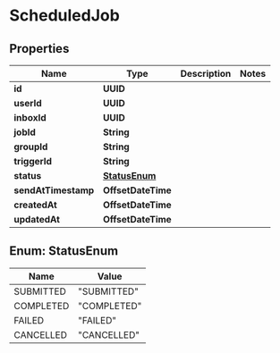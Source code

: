 

# ScheduledJob


## Properties

| Name | Type | Description | Notes |
|------------ | ------------- | ------------- | -------------|
|**id** | **UUID** |  |  |
|**userId** | **UUID** |  |  |
|**inboxId** | **UUID** |  |  |
|**jobId** | **String** |  |  |
|**groupId** | **String** |  |  |
|**triggerId** | **String** |  |  |
|**status** | [**StatusEnum**](#StatusEnum) |  |  |
|**sendAtTimestamp** | **OffsetDateTime** |  |  |
|**createdAt** | **OffsetDateTime** |  |  |
|**updatedAt** | **OffsetDateTime** |  |  |



## Enum: StatusEnum

| Name | Value |
|---- | -----|
| SUBMITTED | &quot;SUBMITTED&quot; |
| COMPLETED | &quot;COMPLETED&quot; |
| FAILED | &quot;FAILED&quot; |
| CANCELLED | &quot;CANCELLED&quot; |



